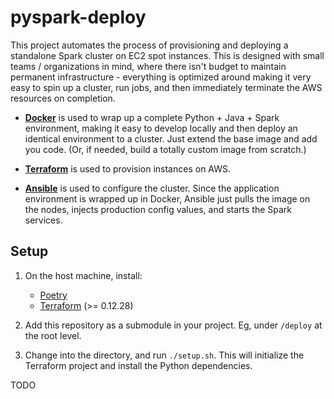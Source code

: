 
# pyspark-deploy

This project automates the process of provisioning and deploying a standalone Spark cluster on EC2 spot instances. This is designed with small teams / organizations in mind, where there isn't budget to maintain permanent infrastructure - everything is optimized around making it very easy to spin up a cluster, run jobs, and then immediately terminate the AWS resources on completion.

- [**Docker**](https://www.docker.com/) is used to wrap up a complete Python + Java + Spark environment, making it easy to develop locally and then deploy an identical environment to a cluster. Just extend the base image and add you code. (Or, if needed, build a totally custom image from scratch.)

- [**Terraform**](https://www.terraform.io/) is used to provision instances on AWS.

- [**Ansible**](https://www.ansible.com/) is used to configure the cluster. Since the application environment is wrapped up in Docker, Ansible just pulls the image on the nodes, injects production config values, and starts the Spark services.

## Setup

1. On the host machine, install:

    - [Poetry](https://python-poetry.org/)
    - [Terraform](https://www.terraform.io/) (>= 0.12.28)

1. Add this repository as a submodule in your project. Eg, under `/deploy` at the root level.

1. Change into the directory, and run `./setup.sh`. This will initialize the Terraform project and install the Python dependencies.

TODO